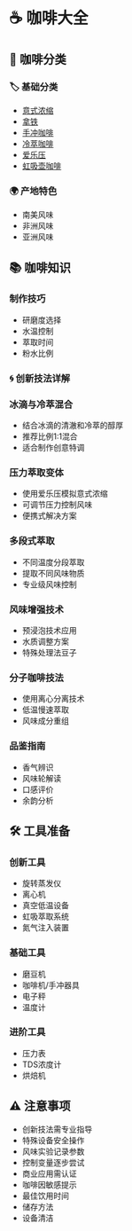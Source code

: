 # ☕ 咖啡大全

## 🎯 咖啡分类
### 🏷️ 基础分类
- [意式浓缩](espresso.md)
- [拿铁](latte.md) 
- [手冲咖啡](pour-over-coffee.md)
- [冷萃咖啡](cold-brew.md)
- [爱乐压](aeropress.md)
- [虹吸壶咖啡](siphon.md)

### 🌍 产地特色
- 南美风味
- 非洲风味
- 亚洲风味

## 📚 咖啡知识
### 制作技巧
- 研磨度选择
- 水温控制
- 萃取时间
- 粉水比例

### 🌀 创新技法详解
### 冰滴与冷萃混合
- 结合冰滴的清澈和冷萃的醇厚
- 推荐比例1:1混合
- 适合制作创意特调

### 压力萃取变体
- 使用爱乐压模拟意式浓缩
- 可调节压力控制风味
- 便携式解决方案

### 多段式萃取
- 不同温度分段萃取
- 提取不同风味物质
- 专业级风味控制

### 风味增强技术
- 预浸泡技术应用
- 水质调整方案
- 特殊处理法豆子

### 分子咖啡技法
- 使用离心分离技术
- 低温慢速萃取
- 风味成分重组

### 品鉴指南
- 香气辨识
- 风味轮解读
- 口感评价
- 余韵分析

## 🛠️ 工具准备
### 创新工具
- 旋转蒸发仪
- 离心机
- 真空低温设备
- 虹吸萃取系统
- 氮气注入装置
### 基础工具
- 磨豆机
- 咖啡机/手冲器具
- 电子秤
- 温度计

### 进阶工具
- 压力表
- TDS浓度计
- 烘焙机

## ⚠️ 注意事项
- 创新技法需专业指导
- 特殊设备安全操作
- 风味实验记录参数
- 控制变量逐步尝试
- 商业应用需认证
- 咖啡因敏感提示
- 最佳饮用时间
- 储存方法
- 设备清洁